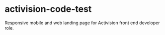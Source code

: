 # activision-code-test
 Responsive mobile and web landing page for Activision front end developer role.
